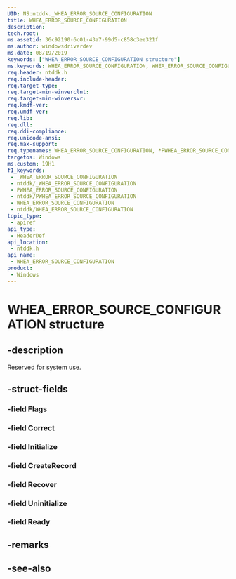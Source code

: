 ```yaml
---
UID: NS:ntddk._WHEA_ERROR_SOURCE_CONFIGURATION
title: WHEA_ERROR_SOURCE_CONFIGURATION
description: 
tech.root: 
ms.assetid: 36c92190-6c01-43a7-99d5-c858c3ee321f
ms.author: windowsdriverdev
ms.date: 08/19/2019
keywords: ["WHEA_ERROR_SOURCE_CONFIGURATION structure"]
ms.keywords: WHEA_ERROR_SOURCE_CONFIGURATION, WHEA_ERROR_SOURCE_CONFIGURATION, *PWHEA_ERROR_SOURCE_CONFIGURATION,
req.header: ntddk.h
req.include-header: 
req.target-type: 
req.target-min-winverclnt: 
req.target-min-winversvr: 
req.kmdf-ver: 
req.umdf-ver: 
req.lib: 
req.dll: 
req.ddi-compliance: 
req.unicode-ansi: 
req.max-support: 
req.typenames: WHEA_ERROR_SOURCE_CONFIGURATION, *PWHEA_ERROR_SOURCE_CONFIGURATION
targetos: Windows
ms.custom: 19H1
f1_keywords:
 - _WHEA_ERROR_SOURCE_CONFIGURATION
 - ntddk/_WHEA_ERROR_SOURCE_CONFIGURATION
 - PWHEA_ERROR_SOURCE_CONFIGURATION
 - ntddk/PWHEA_ERROR_SOURCE_CONFIGURATION
 - WHEA_ERROR_SOURCE_CONFIGURATION
 - ntddk/WHEA_ERROR_SOURCE_CONFIGURATION
topic_type:
 - apiref
api_type:
 - HeaderDef
api_location:
 - ntddk.h
api_name:
 - WHEA_ERROR_SOURCE_CONFIGURATION
product:
 - Windows
---
```


# WHEA_ERROR_SOURCE_CONFIGURATION structure


## -description

Reserved for system use.

## -struct-fields

### -field Flags

### -field Correct

### -field Initialize

### -field CreateRecord

### -field Recover

### -field Uninitialize

### -field Ready

## -remarks

## -see-also

